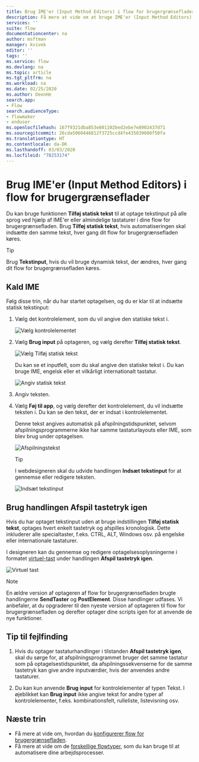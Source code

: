 ```yaml
---
title: Brug IME'er (Input Method Editors) i flow for brugergrænseflader | Microsoft Docs
description: Få mere at vide om at bruge IME'er (Input Method Editors) i flow for brugergrænseflader.
services: ''
suite: flow
documentationcenter: na
author: msftman
manager: kvivek
editor: ''
tags: ''
ms.service: flow
ms.devlang: na
ms.topic: article
ms.tgt_pltfrm: na
ms.workload: na
ms.date: 02/25/2020
ms.author: DeonHe
search.app:
- Flow
search.audienceType:
- flowmaker
- enduser
ms.openlocfilehash: 167f9321dba853e801102bed2ebe7e8902437d71
ms.sourcegitcommit: 26cda5060446812f3725ccd4fe435839088f50fa
ms.translationtype: HT
ms.contentlocale: da-DK
ms.lasthandoff: 03/03/2020
ms.locfileid: "78253174"
---
```

# <a name="use-input-method-editors-imes-in-ui-flows"></a>Brug IME'er (Input Method Editors) i flow for brugergrænseflader

Du kan bruge funktionen **Tilføj statisk tekst** til at optage tekstinput på alle sprog ved hjælp af IME'er eller almindelige tastaturer i dine flow for brugergrænsefladen. Brug **Tilføj statisk tekst**, hvis automatiseringen skal indsætte den samme tekst, hver gang dit flow for brugergrænsefladen køres. 

>[!TIP]
>Brug **Tekstinput**, hvis du vil bruge dynamisk tekst, der ændres, hver gang dit flow for brugergrænsefladen køres.

## <a name="invoke-ime"></a>Kald IME

Følg disse trin, når du har startet optagelsen, og du er klar til at indsætte statisk tekstinput:

1. Vælg det kontrolelement, som du vil angive den statiske tekst i.

   ![Vælg kontrolelementet](../media/use-ime/select-control.png)

1. Vælg **Brug input** på optageren, og vælg derefter **Tilføj statisk tekst**.

   ![Vælg Tilføj statisk tekst](../media/use-ime/add-static-text.png)

   Du kan se et inputfelt, som du skal angive den statiske tekst i. Du kan bruge IME, engelsk eller et vilkårligt internationalt tastatur.

   ![Angiv statisk tekst](../media/use-ime/enter-static-text.png)

1. Angiv teksten.

1. Vælg **Føj til app**, og vælg derefter det kontrolelement, du vil indsætte teksten i. Du kan se den tekst, der er indsat i kontrolelementet. 

   Denne tekst angives automatisk på afspilningstidspunktet, selvom afspilningsprogrammerne ikke har samme tastaturlayouts eller IME, som blev brug under optagelsen.

   ![Afspilningstekst](../media/use-ime/playback-text.png)

   >[!TIP]
   >I webdesigneren skal du udvide handlingen **Indsæt tekstinput** for at gennemse eller redigere teksten.

   ![Indsæt tekstinput](../media/use-ime/insert-text-input.png)


## <a name="use-the-replay-keystroke-action"></a>Brug handlingen Afspil tastetryk igen

Hvis du har optaget tekstinput uden at bruge indstillingen **Tilføj statisk tekst**, optages hvert enkelt tastetryk og afspilles kronologisk. Dette inkluderer alle specialtaster, f.eks. CTRL, ALT, Windows osv. på engelske eller internationale tastaturer.

I designeren kan du gennemse og redigere optagelsesoplysningerne i formatet [virtuel-tast](https://docs.microsoft.com/windows/win32/inputdev/virtual-key-codes) under handlingen **Afspil tastetryk igen**. 

![Virtuel tast](../media/use-ime/virtual-key.png)


> [!NOTE]
> En ældre version af optageren af flow for brugergrænsefladen brugte handlingerne **SendTaster** og **PostElement**. Disse handlinger udfases. Vi anbefaler, at du opgraderer til den nyeste version af optageren til flow for brugergrænsefladen og derefter optager dine scripts igen for at anvende de nye funktioner.

## <a name="troubleshooting-tips"></a>Tip til fejlfinding

1. Hvis du optager tastaturhandlinger i tilstanden **Afspil tastetryk igen**, skal du sørge for, at afspilningsprogrammet bruger det samme tastatur som på optagelsestidspunktet, da afspilningssekvenserne for de samme tastetryk kan give andre inputværdier, hvis der anvendes andre tastaturer.

1. Du kan kun anvende **Brug input** for kontrolelementer af typen Tekst. I øjeblikket kan **Brug input** ikke angive tekst for andre typer af kontrolelementer, f.eks. kombinationsfelt, rulleliste, listevisning osv.

## <a name="next-steps"></a>Næste trin

- Få mere at vide om, hvordan du [konfigurerer flow for brugergrænsefladen](setup.md). 
- Få mere at vide om de [forskellige flowtyper](..\getting-started.md#types-of-flows), som du kan bruge til at automatisere dine arbejdsprocesser.


